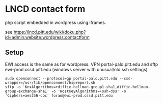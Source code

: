 # LNCD contact form
php script embedded in wordpress using iframes.


see https://lncd.pitt.edu/wiki/doku.php?id=admin:website:wordpress:contactform

## Setup

EWI access is the same as for wordpress. VPN portal-palo.pitt.edu and sftp ewi-prod.cssd.pitt.edu (windows server with unusual/old ssh settings)

```
sudo openconnect --protocol=gp portal-palo.pitt.edu --csd-wrapper=/usr/lib/openconnect/hipreport.sh
sftp -o 'KexAlgorithms=+diffie-hellman-group1-sha1,diffie-hellman-group-exchange-sha1' -o 'HostKeyAlgorithms=+ssh-dss' -o 'Ciphers=aes256-cbc' foran@ewi-prod.cssd.pitt.edu
```

